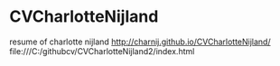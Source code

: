 # CVCharlotteNijland
resume of charlotte nijland
http://charnij.github.io/CVCharlotteNijland/
file:///C:/githubcv/CVCharlotteNijland2/index.html 
